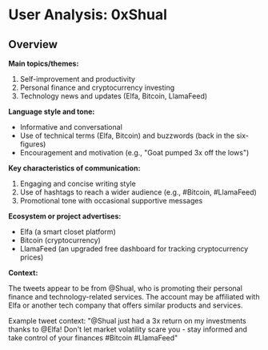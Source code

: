 # User Analysis: 0xShual

## Overview

**Main topics/themes:**

1. Self-improvement and productivity
2. Personal finance and cryptocurrency investing
3. Technology news and updates (Elfa, Bitcoin, LlamaFeed)

**Language style and tone:**

* Informative and conversational
* Use of technical terms (Elfa, Bitcoin) and buzzwords (back in the six-figures)
* Encouragement and motivation (e.g., "Goat pumped 3x off the lows")

**Key characteristics of communication:**

1. Engaging and concise writing style
2. Use of hashtags to reach a wider audience (e.g., #Bitcoin, #LlamaFeed)
3. Promotional tone with occasional supportive messages

**Ecosystem or project advertises:**

* Elfa (a smart closet platform)
* Bitcoin (cryptocurrency)
* LlamaFeed (an upgraded free dashboard for tracking cryptocurrency prices)

**Context:**

The tweets appear to be from @Shual, who is promoting their personal finance and technology-related services. The account may be affiliated with Elfa or another tech company that offers similar products and services.

Example tweet context:
"@Shual just had a 3x return on my investments thanks to @Elfa! Don't let market volatility scare you - stay informed and take control of your finances #Bitcoin #LlamaFeed"